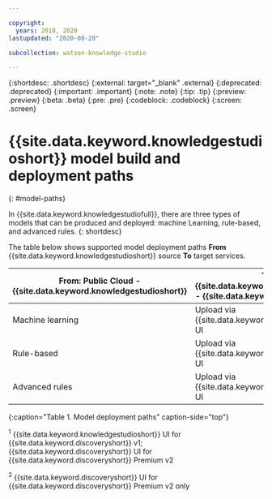 ```yaml
---

copyright:
  years: 2018, 2020
lastupdated: "2020-08-20"

subcollection: watson-knowledge-studio

---
```


{:shortdesc: .shortdesc}
{:external: target="_blank" .external}
{:deprecated: .deprecated}
{:important: .important}
{:note: .note}
{:tip: .tip}
{:preview: .preview}
{:beta: .beta}
{:pre: .pre}
{:codeblock: .codeblock}
{:screen: .screen}

# {{site.data.keyword.knowledgestudioshort}} model build and deployment paths
{: #model-paths}

In {{site.data.keyword.knowledgestudiofull}}, there are three types of models that can be produced and deployed: machine Learning, rule-based, and advanced rules.
{: shortdesc}

The table below shows supported model deployment paths **From** {{site.data.keyword.knowledgestudioshort}} source **To** target services.

| From: Public Cloud - {{site.data.keyword.knowledgestudioshort}} | To: {{site.data.keyword.icp4dfull_notm}} - {{site.data.keyword.discoveryfull}} | To: Public Cloud - {{site.data.keyword.discoveryfull}} | To: Public Cloud - {{site.data.keyword.nlufull}} |
|------------|-------|-----------------|-----------------|
| Machine learning | Upload via {{site.data.keyword.discoveryshort}} UI | Deploy/Upload via UI <sup>1</sup> | Deploy via {{site.data.keyword.knowledgestudioshort}} UI |
| Rule-based | Upload via {{site.data.keyword.discoveryshort}} UI | Deploy/Upload via UI <sup>1</sup> | Deploy via {{site.data.keyword.knowledgestudioshort}} UI |
| Advanced rules | Upload via {{site.data.keyword.discoveryshort}} UI | Deploy/Upload via UI <sup>2</sup> | Deploy via API |
{:caption="Table 1. Model deployment paths" caption-side="top"}

<sup>1</sup> {{site.data.keyword.knowledgestudioshort}} UI for {{site.data.keyword.discoveryshort}} v1; {{site.data.keyword.discoveryshort}} UI for {{site.data.keyword.discoveryshort}} Premium v2

<sup>2</sup> {{site.data.keyword.discoveryshort}} UI for {{site.data.keyword.discoveryshort}} Premium v2 only
